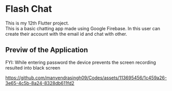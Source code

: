 # Flash Chat

This is my 12th Flutter project.
<br> This is a basic chatting app made using Google Firebase. In this user can create their account with the email id and chat with other.

## Previw of the Application
FYI: While entering password the device prevents the screen recording resulted into black screen

https://github.com/manvendrasingh09/Codes/assets/113695456/1c459a26-3e65-4c5b-8a24-8328db611fd2

